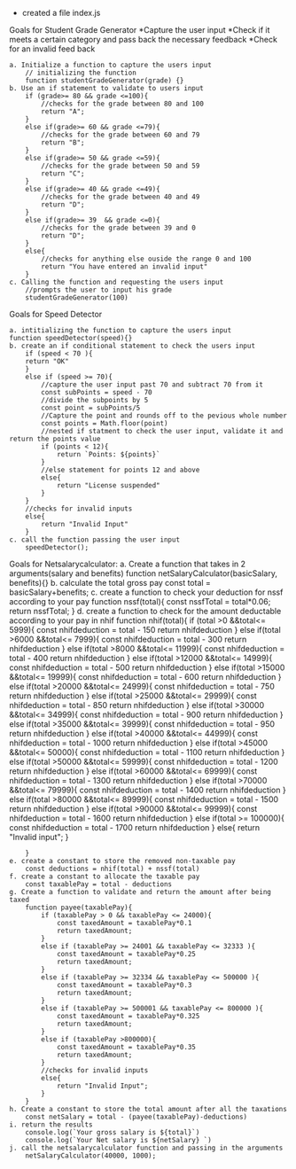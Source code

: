 - created a file index.js

Goals for Student Grade Generator
 *Capture the user input
 *Check if it meets a certain category and pass back the necessary feedback
 *Check for an invalid feed back

    a. Initialize a function to capture the users input
        // initializing the function 
        function studentGradeGenerator(grade) {}
    b. Use an if statement to validate to users input
        if (grade>= 80 && grade <=100){
            //checks for the grade between 80 and 100
            return "A";
        }
        else if(grade>= 60 && grade <=79){
            //checks for the grade between 60 and 79
            return "B";
        }
        else if(grade>= 50 && grade <=59){
            //checks for the grade between 50 and 59
            return "C";
        }
        else if(grade>= 40 && grade <=49){
            //checks for the grade between 40 and 49
            return "D";
        } 
        else if(grade>= 39  && grade <=0){
            //checks for the grade between 39 and 0
            return "D";
        } 
        else{
            //checks for anything else ouside the range 0 and 100
            return "You have entered an invalid input"
        } 
    c. Calling the function and requesting the users input
        //prompts the user to input his grade
        studentGradeGenerator(100)


Goals for Speed Detector


    a. intitializing the function to capture the users input
    function speedDetector(speed){}
    b. create an if conditional statement to check the users input
        if (speed < 70 ){
        return "OK"
        }
        else if (speed >= 70){
            //capture the user input past 70 and subtract 70 from it
            const subPoints = speed - 70 
            //divide the subpoints by 5
            const point = subPoints/5
            //Capture the point and rounds off to the pevious whole number
            const points = Math.floor(point)
            //nested if statment to check the user input, validate it and return the points value
            if (points < 12){
                return `Points: ${points}`
            }
            //else statement for points 12 and above
            else{
                return "License suspended"
            }
        }
        //checks for invalid inputs
        else{
            return "Invalid Input"
        }
    c. call the function passing the user input
        speedDetector(); 
 


Goals for Netsalarycalculator:
    a. Create a function that takes in 2 arguments(salary and benefits)
        function netSalaryCalculator(basicSalary, benefits){}
    b. calculate the total gross pay
        const total = basicSalary+benefits;
    c. create a function to check your deduction for nssf according to your pay
        function nssf(total){
        const nssfTotal = total*0.06;
        return nssfTotal;
        }
    d. create a function to check for the amount deductable according to your pay in nhif
        function nhif(total){
            if (total >0 &&total<= 5999){
                const nhifdeduction = total - 150
                return nhifdeduction
            }
            else if(total >6000 &&total<= 7999){
                const nhifdeduction = total - 300
                return nhifdeduction 
            } 
            else if(total >8000 &&total<= 11999){
                const nhifdeduction = total - 400
                return nhifdeduction
            }
            else if(total >12000 &&total<= 14999){
                const nhifdeduction = total - 500
                return nhifdeduction
            }
            else if(total >15000 &&total<= 19999){
                const nhifdeduction = total - 600
                return nhifdeduction
            }
            else if(total >20000 &&total<= 24999){
                const nhifdeduction = total - 750
                return nhifdeduction
            }
            else if(total >25000 &&total<= 29999){
                const nhifdeduction = total - 850
                return nhifdeduction
            }
            else if(total >30000 &&total<= 34999){
                const nhifdeduction = total - 900
                return nhifdeduction
            }
            else if(total >35000 &&total<= 39999){
                const nhifdeduction = total - 950
                return nhifdeduction
            }
            else if(total >40000 &&total<= 44999){
                const nhifdeduction = total - 1000
                return nhifdeduction
            }
            else if(total >45000 &&total<= 50000){
                const nhifdeduction = total - 1100
                return nhifdeduction
            }
            else if(total >50000 &&total<= 59999){
                const nhifdeduction = total - 1200
                return nhifdeduction
            }
            else if(total >60000 &&total<= 69999){
                const nhifdeduction = total - 1300
                return nhifdeduction
            }
            else if(total >70000 &&total<= 79999){
                const nhifdeduction = total - 1400
                return nhifdeduction
            }
            else if(total >80000 &&total<= 89999){
                const nhifdeduction = total - 1500
                return nhifdeduction
            }
            else if(total >90000 &&total<= 99999){
                const nhifdeduction = total - 1600
                return nhifdeduction
            }
            else if(total >= 100000){
                const nhifdeduction = total - 1700
                return nhifdeduction
            }
            else{
                return "Invalid input";
            }

        }
    e. create a constant to store the removed non-taxable pay
        const deductions = nhif(total) + nssf(total)
    f. create a constant to allocate the taxable pay
        const taxablePay = total - deductions
    g. Create a function to validate and return the amount after being taxed
        function payee(taxablePay){
            if (taxablePay > 0 && taxablePay <= 24000){
                const taxedAmount = taxablePay*0.1
                return taxedAmount;
            }
            else if (taxablePay >= 24001 && taxablePay <= 32333 ){
                const taxedAmount = taxablePay*0.25
                return taxedAmount;
            }
            else if (taxablePay >= 32334 && taxablePay <= 500000 ){
                const taxedAmount = taxablePay*0.3
                return taxedAmount;
            }
            else if (taxablePay >= 500001 && taxablePay <= 800000 ){
                const taxedAmount = taxablePay*0.325
                return taxedAmount;
            }
            else if (taxablePay >800000){
                const taxedAmount = taxablePay*0.35
                return taxedAmount;
            }
            //checks for invalid inputs
            else{
                return "Invalid Input";
            }
        }
    h. Create a constant to store the total amount after all the taxations
        const netSalary = total - (payee(taxablePay)-deductions)
    i. return the results
        console.log(`Your gross salary is ${total}`)
        console.log(`Your Net salary is ${netSalary} `)
    j. call the netsalarycalculator function and passing in the arguments
        netSalaryCalculator(40000, 1000);